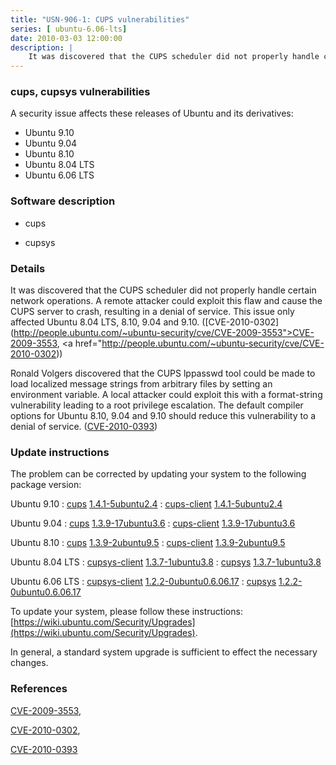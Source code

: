 ```yaml
---
title: "USN-906-1: CUPS vulnerabilities"
series: [ ubuntu-6.06-lts]
date: 2010-03-03 12:00:00
description: |
    It was discovered that the CUPS scheduler did not properly handle certain network operations. A remote attacker could exploit this flaw and cause the CUPS server to crash, resulting in a denial of service. This issue only affected Ubuntu 8.04 LTS, 8.10, 9.04 and 9.10. ([CVE-2010-0302](http://people.ubuntu.com/~ubuntu-security/cve/CVE-2009-3553">CVE-2009-3553</a>, <a href="http://people.ubuntu.com/~ubuntu-security/cve/CVE-2010-0302))
--- 
```

 
### cups, cupsys vulnerabilities

A security issue affects these releases of Ubuntu and its derivatives:

* Ubuntu 9.10
* Ubuntu 9.04
* Ubuntu 8.10
* Ubuntu 8.04 LTS
* Ubuntu 6.06 LTS

### Software description

* cups 

* cupsys 

### Details

It was discovered that the CUPS scheduler did not properly handle certain network operations. A remote attacker could exploit this flaw and cause the CUPS server to crash, resulting in a denial of service. This issue only affected Ubuntu 8.04 LTS, 8.10, 9.04 and 9.10. ([CVE-2010-0302](http://people.ubuntu.com/~ubuntu-security/cve/CVE-2009-3553">CVE-2009-3553</a>, <a href="http://people.ubuntu.com/~ubuntu-security/cve/CVE-2010-0302))

Ronald Volgers discovered that the CUPS lppasswd tool could be made to load localized message strings from arbitrary files by setting an environment variable. A local attacker could exploit this with a format-string vulnerability leading to a root privilege escalation. The default compiler options for Ubuntu 8.10, 9.04 and 9.10 should reduce this vulnerability to a denial of service. ([CVE-2010-0393](http://people.ubuntu.com/~ubuntu-security/cve/CVE-2010-0393)) 

### Update instructions

The problem can be corrected by updating your system to the following package version:

Ubuntu 9.10
 : [cups](https://launchpad.net/ubuntu/+source/cups) <span> [1.4.1-5ubuntu2.4](https://launchpad.net/ubuntu/+source/cups/1.4.1-5ubuntu2.4) </span> 
 : [cups-client](https://launchpad.net/ubuntu/+source/cups) <span> [1.4.1-5ubuntu2.4](https://launchpad.net/ubuntu/+source/cups/1.4.1-5ubuntu2.4) </span> 

Ubuntu 9.04
 : [cups](https://launchpad.net/ubuntu/+source/cups) <span> [1.3.9-17ubuntu3.6](https://launchpad.net/ubuntu/+source/cups/1.3.9-17ubuntu3.6) </span> 
 : [cups-client](https://launchpad.net/ubuntu/+source/cups) <span> [1.3.9-17ubuntu3.6](https://launchpad.net/ubuntu/+source/cups/1.3.9-17ubuntu3.6) </span> 

Ubuntu 8.10
 : [cups](https://launchpad.net/ubuntu/+source/cups) <span> [1.3.9-2ubuntu9.5](https://launchpad.net/ubuntu/+source/cups/1.3.9-2ubuntu9.5) </span> 
 : [cups-client](https://launchpad.net/ubuntu/+source/cups) <span> [1.3.9-2ubuntu9.5](https://launchpad.net/ubuntu/+source/cups/1.3.9-2ubuntu9.5) </span> 

Ubuntu 8.04 LTS
 : [cupsys-client](https://launchpad.net/ubuntu/+source/cupsys) <span> [1.3.7-1ubuntu3.8](https://launchpad.net/ubuntu/+source/cupsys/1.3.7-1ubuntu3.8) </span> 
 : [cupsys](https://launchpad.net/ubuntu/+source/cupsys) <span> [1.3.7-1ubuntu3.8](https://launchpad.net/ubuntu/+source/cupsys/1.3.7-1ubuntu3.8) </span> 

Ubuntu 6.06 LTS
 : [cupsys-client](https://launchpad.net/ubuntu/+source/cupsys) <span> [1.2.2-0ubuntu0.6.06.17](https://launchpad.net/ubuntu/+source/cupsys/1.2.2-0ubuntu0.6.06.17) </span> 
 : [cupsys](https://launchpad.net/ubuntu/+source/cupsys) <span> [1.2.2-0ubuntu0.6.06.17](https://launchpad.net/ubuntu/+source/cupsys/1.2.2-0ubuntu0.6.06.17) </span> 

To update your system, please follow these instructions: [https://wiki.ubuntu.com/Security/Upgrades](https://wiki.ubuntu.com/Security/Upgrades).

In general, a standard system upgrade is sufficient to effect the necessary changes. 

### References

 [CVE-2009-3553](http://people.ubuntu.com/~ubuntu-security/cve/CVE-2009-3553), 

 [CVE-2010-0302](http://people.ubuntu.com/~ubuntu-security/cve/CVE-2010-0302), 

 [CVE-2010-0393](http://people.ubuntu.com/~ubuntu-security/cve/CVE-2010-0393)
 
